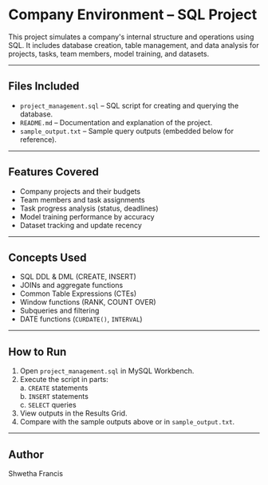 # Company Environment – SQL Project

This project simulates a company's internal structure and operations using SQL. It includes database creation, table management, and data analysis for projects, tasks, team members, model training, and datasets.

---

## Files Included

- `project_management.sql` – SQL script for creating and querying the database.
- `README.md` – Documentation and explanation of the project.
- `sample_output.txt` – Sample query outputs (embedded below for reference).

---

##  Features Covered

- Company projects and their budgets
- Team members and task assignments
- Task progress analysis (status, deadlines)
- Model training performance by accuracy
- Dataset tracking and update recency

---

##  Concepts Used

- SQL DDL & DML (CREATE, INSERT)
- JOINs and aggregate functions
- Common Table Expressions (CTEs)
- Window functions (RANK, COUNT OVER)
- Subqueries and filtering
- DATE functions (`CURDATE()`, `INTERVAL`)

---

## How to Run

1. Open `project_management.sql` in MySQL Workbench.
2. Execute the script in parts:  
   a. `CREATE` statements  
   b. `INSERT` statements  
   c. `SELECT` queries
3. View outputs in the Results Grid.
4. Compare with the sample outputs above or in `sample_output.txt`.

---

##  Author

Shwetha Francis
